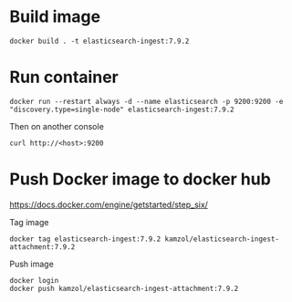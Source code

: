 # Build image

```
docker build . -t elasticsearch-ingest:7.9.2
```

# Run container
```
docker run --restart always -d --name elasticsearch -p 9200:9200 -e "discovery.type=single-node" elasticsearch-ingest:7.9.2
```

Then on another console

```
curl http://<host>:9200
```

# Push Docker image to docker hub

https://docs.docker.com/engine/getstarted/step_six/

Tag image

```
docker tag elasticsearch-ingest:7.9.2 kamzol/elasticsearch-ingest-attachment:7.9.2
```

Push image

```
docker login
docker push kamzol/elasticsearch-ingest-attachment:7.9.2
```
